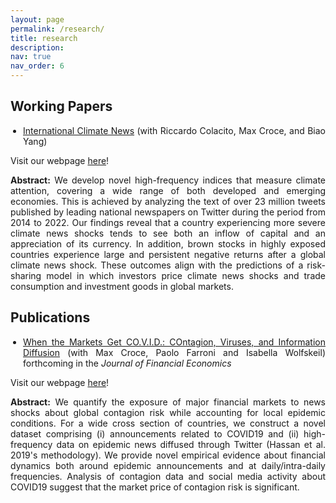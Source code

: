 ```yaml
---
layout: page
permalink: /research/
title: research
description: 
nav: true
nav_order: 6
---
```


<style>
.text-column {
    max-width: 1000px; /* Adjust the width as needed */
    margin: 0 auto;
    text-align: justify; /* Justify text */
}

.text-column p {
    text-indent: 0; /* Remove the default indentation */
}

.text-column ul {
    list-style-type: disc; /* Use bullet points */
    padding-left: 20px; /* Adjust the padding as needed */
}
</style>

<h2><strong>Working Papers</strong></h2>

<div class="text-column">
    <ul>
        <li><a href="https://papers.ssrn.com/sol3/papers.cfm?abstract_id=4713016">International Climate News</a> (with Riccardo Colacito, Max Croce, and Biao Yang)</li>
    </ul>
    <p>Visit our webpage <a href="https://sites.google.com/view/internationalclimatenews/home">here</a>!</p>
    <p><strong>Abstract:</strong> We develop novel high-frequency indices that measure climate attention, covering a wide range of both developed and emerging economies. This is achieved by analyzing the text of over 23 million tweets published by leading national newspapers on Twitter during the period from 2014 to 2022. Our findings reveal that a country experiencing more severe climate news shocks tends to see both an inflow of capital and an appreciation of its currency. In addition, brown stocks in highly exposed countries experience large and persistent negative returns after a global climate news shock. These outcomes align with the predictions of a risk-sharing model in which investors price climate news shocks and trade consumption and investment goods in global markets.</p>
</div>



<h2><strong>Publications</strong></h2>

<div class="text-column">
    <ul>
        <li><a href="https://papers.ssrn.com/sol3/papers.cfm?abstract_id=3560347">When the Markets Get CO.V.I.D.: COntagion, Viruses, and Information Diffusion</a> (with Max Croce, Paolo Farroni and Isabella Wolfskeil) forthcoming in the <em>Journal of Financial Economics</em></li>
    </ul>
    <p>Visit our webpage <a href="https://sites.google.com/view/when-markets-get-covid/home?authuser=0">here</a>!</p>
    <p><strong>Abstract:</strong> We quantify the exposure of major financial markets to news shocks about global contagion risk while accounting for local epidemic conditions. For a wide cross section of countries, we construct a novel dataset comprising (i) announcements related to COVID19 and (ii) high-frequency data on epidemic news diffused through Twitter (Hassan et al. 2019's methodology). We provide novel empirical evidence about financial dynamics both around epidemic announcements and at daily/intra-daily frequencies. Analysis of contagion data and social media activity about COVID19 suggest that the market price of contagion risk is significant.</p>
</div>

